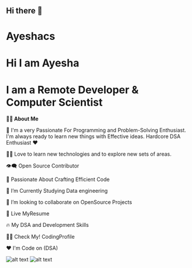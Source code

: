 ## Hi there 👋

# Ayeshacs
# Hi I am Ayesha
# I am a Remote Developer & Computer Scientist

**🙋‍♂️ About Me**


🥋 I'm a very Passionate For Programming and Problem-Solving Enthusiast. I'm always ready to learn new things with Effective ideas. Hardcore DSA Enthusiast ❤️

👨‍💻 Love to learn new technologies and to explore new sets of areas.

👁‍🗨 Open Source Contributor

🚀 Passionate About Crafting Efficient Code

📘 I’m Currently Studying Data engineering

👯 I’m looking to collaborate on OpenSource Projects

📔 Live MyResume

🔥 My DSA and Development Skills

👨‍💻 Check My! CodingProfile


❤️ I'm Code on (DSA)



![alt text](https://github.com/AyeshaMalikAyesha/Ayeshacs/blob/main/hr.png?raw=true)
![alt text](https://github.com/AyeshaMalikAyesha/Ayeshacs/blob/main/lc.png?raw=true)
                
